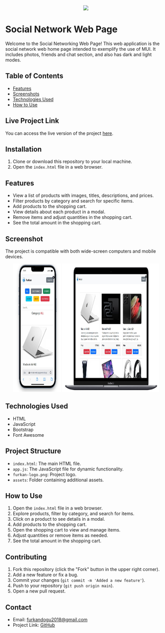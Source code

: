 <div align="center">
  <img src="./public/Animation.gif" />
</div>

# Social Network Web Page

Welcome to the Social Networking Web Page! This web application is the social network web home page intended to exemplify the use of MUI. It includes photos, friends and chat section, and also has dark and light modes.

## Table of Contents

- [Features](#features)
- [Screenshots](#screenshots)
- [Technologies Used](#technologies-used)
- [How to Use](#how-to-use)

## Live Project Link

You can access the live version of the project [here](https://react-mui-project-git-main-mehmet-dogans-projects.vercel.app/).

## Installation

1. Clone or download this repository to your local machine.
2. Open the `index.html` file in a web browser.

## Features

- View a list of products with images, titles, descriptions, and prices.
- Filter products by category and search for specific items.
- Add products to the shopping cart.
- View details about each product in a modal.
- Remove items and adjust quantities in the shopping cart.
- See the total amount in the shopping cart.

## Screenshot

The project is compatible with both wide-screen computers and mobile devices.

<div align="center">
  <img src="https://github.com/furkan-dogu/E-Trade-Web-Page/blob/main/assets/Screenshot_1.jpg"  width="30%" height="400" />
  <img src="https://github.com/furkan-dogu/E-Trade-Web-Page/blob/main/assets/Screenshot_2.jpg"  width="60%" height="400" />
</div>


## Technologies Used

- HTML
- JavaScript
- Bootstrap
- Font Awesome

## Project Structure

- `index.html`: The main HTML file.
- `app.js`: The JavaScript file for dynamic functionality.
- `furkan-logo.png`: Project logo.
- `assets`: Folder containing additional assets.

## How to Use

1. Open the `index.html` file in a web browser.
2. Explore products, filter by category, and search for items.
3. Click on a product to see details in a modal.
4. Add products to the shopping cart.
5. Open the shopping cart to view and manage items.
6. Adjust quantities or remove items as needed.
7. See the total amount in the shopping cart.

## Contributing

1. Fork this repository (click the "Fork" button in the upper right corner).
2. Add a new feature or fix a bug.
3. Commit your changes (`git commit -m 'Added a new feature'`).
4. Push to your repository (`git push origin main`).
5. Open a new pull request.

## Contact

- Email: [furkandogu2018@gmail.com](mailto:furkandogu2018@gmail.com)
- Project Link: [GitHub](https://github.com/furkan-dogu/E-Trade-Web-Page)